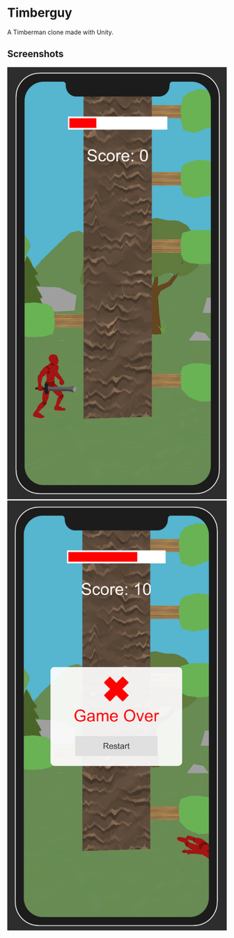 # Timberguy
A Timberman clone made with Unity.

## Screenshots
![](/GitHub_Resources/Screenshots_Start.png)
![](/GitHub_Resources/Screenshots_Over.png)